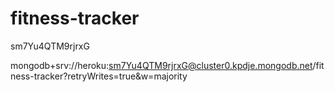 # fitness-tracker

sm7Yu4QTM9rjrxG

mongodb+srv://heroku:sm7Yu4QTM9rjrxG@cluster0.kpdje.mongodb.net/fitness-tracker?retryWrites=true&w=majority